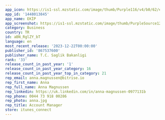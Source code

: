 ```yaml
---
app_icon: https://is1-ssl.mzstatic.com/image/thumb/Purple116/v4/b0/62/e2/b062e241-2d3c-803b-7a8e-62881ad3ac5f/AppIcon-1x_U007emarketing-0-7-0-0-85-220-0.jpeg/1024x1024bb.png
app_id: '1448013845'
app_name: EKİP
app_screenshot: https://is1-ssl.mzstatic.com/image/thumb/PurpleSource126/v4/53/f3/71/53f37102-3354-6af7-44b2-7748d1c4f7e0/2d743b90-f56e-4daa-a0df-a49635c5c03c_Simulator_Screenshot_-_iphone_14_plus_ios_17.0_-_2023-12-17_at_13.54.46.png/1284x2778bb.png
category: Business
country: TR
id: aBN_RglZY_bT
language: en
most_recent_release: '2023-12-22T00:00:00'
publisher_id: '867537600'
publisher_name: T.C. Saglik Bakanligi
rank: '33'
release_count_in_past_year: '1'
release_count_in_past_year_category: 16
release_count_in_past_year_top_in_category: 21
rep_email: anna.magnussen@bitrise.io
rep_first_name: Anna
rep_full_name: Anna Magnussen
rep_linkedin: https://uk.linkedin.com/in/anna-magnussen-0977131b
rep_phone: 0044 73 918 00286
rep_photo: anna.jpg
rep_title: Account Manager
store: itunes_connect
---
```

